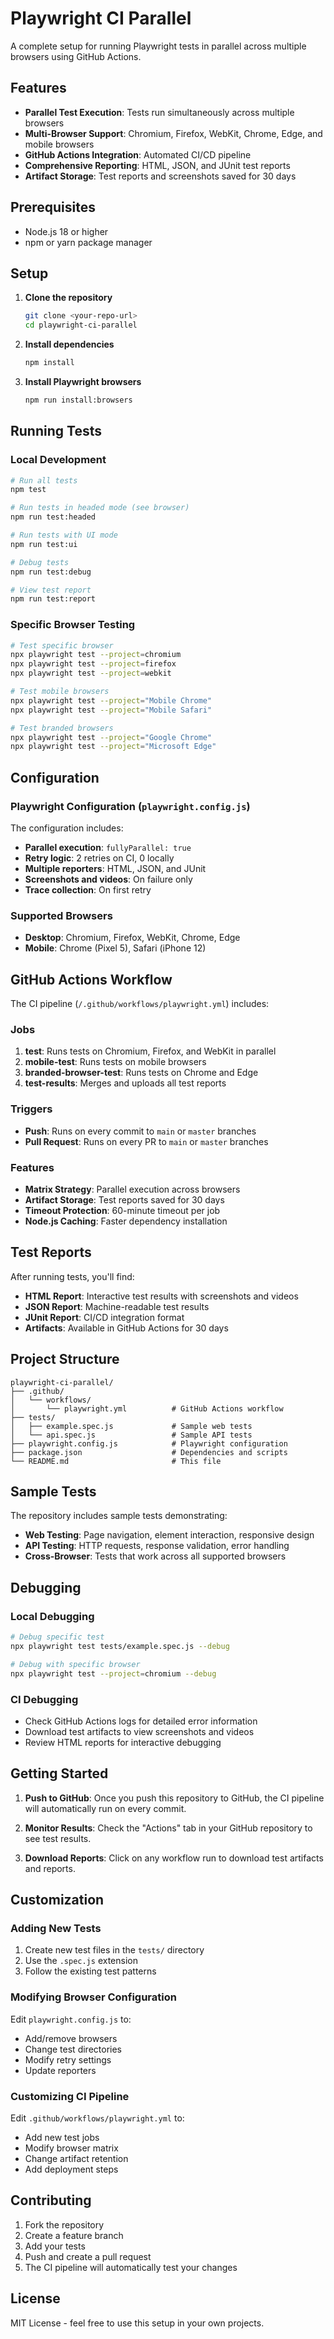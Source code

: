 # Playwright CI Parallel

A complete setup for running Playwright tests in parallel across multiple browsers using GitHub Actions.

## Features

- **Parallel Test Execution**: Tests run simultaneously across multiple browsers
- **Multi-Browser Support**: Chromium, Firefox, WebKit, Chrome, Edge, and mobile browsers
- **GitHub Actions Integration**: Automated CI/CD pipeline
- **Comprehensive Reporting**: HTML, JSON, and JUnit test reports
- **Artifact Storage**: Test reports and screenshots saved for 30 days

## Prerequisites

- Node.js 18 or higher
- npm or yarn package manager

## Setup

1. **Clone the repository**
   ```bash
   git clone <your-repo-url>
   cd playwright-ci-parallel
   ```

2. **Install dependencies**
   ```bash
   npm install
   ```

3. **Install Playwright browsers**
   ```bash
   npm run install:browsers
   ```

## Running Tests

### Local Development

```bash
# Run all tests
npm test

# Run tests in headed mode (see browser)
npm run test:headed

# Run tests with UI mode
npm run test:ui

# Debug tests
npm run test:debug

# View test report
npm run test:report
```

### Specific Browser Testing

```bash
# Test specific browser
npx playwright test --project=chromium
npx playwright test --project=firefox
npx playwright test --project=webkit

# Test mobile browsers
npx playwright test --project="Mobile Chrome"
npx playwright test --project="Mobile Safari"

# Test branded browsers
npx playwright test --project="Google Chrome"
npx playwright test --project="Microsoft Edge"
```

## Configuration

### Playwright Configuration (`playwright.config.js`)

The configuration includes:
- **Parallel execution**: `fullyParallel: true`
- **Retry logic**: 2 retries on CI, 0 locally
- **Multiple reporters**: HTML, JSON, and JUnit
- **Screenshots and videos**: On failure only
- **Trace collection**: On first retry

### Supported Browsers

- **Desktop**: Chromium, Firefox, WebKit, Chrome, Edge
- **Mobile**: Chrome (Pixel 5), Safari (iPhone 12)

## GitHub Actions Workflow

The CI pipeline (`/.github/workflows/playwright.yml`) includes:

### Jobs

1. **test**: Runs tests on Chromium, Firefox, and WebKit in parallel
2. **mobile-test**: Runs tests on mobile browsers
3. **branded-browser-test**: Runs tests on Chrome and Edge
4. **test-results**: Merges and uploads all test reports

### Triggers

- **Push**: Runs on every commit to `main` or `master` branches
- **Pull Request**: Runs on every PR to `main` or `master` branches

### Features

- **Matrix Strategy**: Parallel execution across browsers
- **Artifact Storage**: Test reports saved for 30 days
- **Timeout Protection**: 60-minute timeout per job
- **Node.js Caching**: Faster dependency installation

## Test Reports

After running tests, you'll find:

- **HTML Report**: Interactive test results with screenshots and videos
- **JSON Report**: Machine-readable test results
- **JUnit Report**: CI/CD integration format
- **Artifacts**: Available in GitHub Actions for 30 days

## Project Structure

```
playwright-ci-parallel/
├── .github/
│   └── workflows/
│       └── playwright.yml          # GitHub Actions workflow
├── tests/
│   ├── example.spec.js             # Sample web tests
│   └── api.spec.js                 # Sample API tests
├── playwright.config.js            # Playwright configuration
├── package.json                    # Dependencies and scripts
└── README.md                       # This file
```

## Sample Tests

The repository includes sample tests demonstrating:

- **Web Testing**: Page navigation, element interaction, responsive design
- **API Testing**: HTTP requests, response validation, error handling
- **Cross-Browser**: Tests that work across all supported browsers

## Debugging

### Local Debugging

```bash
# Debug specific test
npx playwright test tests/example.spec.js --debug

# Debug with specific browser
npx playwright test --project=chromium --debug
```

### CI Debugging

- Check GitHub Actions logs for detailed error information
- Download test artifacts to view screenshots and videos
- Review HTML reports for interactive debugging

## Getting Started

1. **Push to GitHub**: Once you push this repository to GitHub, the CI pipeline will automatically run on every commit.

2. **Monitor Results**: Check the "Actions" tab in your GitHub repository to see test results.

3. **Download Reports**: Click on any workflow run to download test artifacts and reports.

## Customization

### Adding New Tests

1. Create new test files in the `tests/` directory
2. Use the `.spec.js` extension
3. Follow the existing test patterns

### Modifying Browser Configuration

Edit `playwright.config.js` to:
- Add/remove browsers
- Change test directories
- Modify retry settings
- Update reporters

### Customizing CI Pipeline

Edit `.github/workflows/playwright.yml` to:
- Add new test jobs
- Modify browser matrix
- Change artifact retention
- Add deployment steps

## Contributing

1. Fork the repository
2. Create a feature branch
3. Add your tests
4. Push and create a pull request
5. The CI pipeline will automatically test your changes

## License

MIT License - feel free to use this setup in your own projects.
